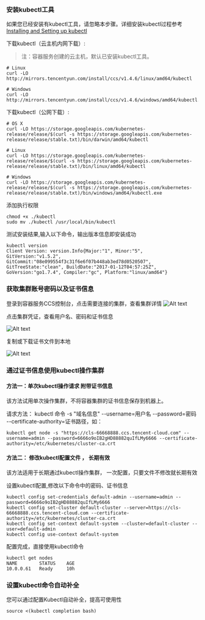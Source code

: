 ### 安装kubectl工具

如果您已经安装有kubectl工具，请忽略本步骤。详细安装kubectl过程参考[Installing and Setting up kubectl](https://kubernetes.io/docs/user-guide/prereqs/)

下载kubectl（云主机内网下载）:
>注：容器服务创建的云主机，默认已安装kubectl工具。

```shell
# Linux
curl -LO http://mirrors.tencentyun.com/install/ccs/v1.4.6/linux/amd64/kubectl 

# Windows
curl -LO http://mirrors.tencentyun.com/install/ccs/v1.4.6/windows/amd64/kubectl.exe
```
下载kubectl（公网下载）:
```shell
# OS X
curl -LO https://storage.googleapis.com/kubernetes-release/release/$(curl -s https://storage.googleapis.com/kubernetes-release/release/stable.txt)/bin/darwin/amd64/kubectl

# Linux
curl -LO https://storage.googleapis.com/kubernetes-release/release/$(curl -s https://storage.googleapis.com/kubernetes-release/release/stable.txt)/bin/linux/amd64/kubectl

# Windows
curl -LO https://storage.googleapis.com/kubernetes-release/release/$(curl -s https://storage.googleapis.com/kubernetes-release/release/stable.txt)/bin/windows/amd64/kubectl.exe
```

添加执行权限
```shell
chmod +x ./kubectl
sudo mv ./kubectl /usr/local/bin/kubectl
```
测试安装结果,输入以下命令，输出版本信息即安装成功
```shell
kubectl version
Client Version: version.Info{Major:"1", Minor:"5", GitVersion:"v1.5.2", GitCommit:"08e099554f3c31f6e6f07b448ab3ed78d0520507", GitTreeState:"clean", BuildDate:"2017-01-12T04:57:25Z", GoVersion:"go1.7.4", Compiler:"gc", Platform:"linux/amd64"}
```

### 获取集群账号密码以及证书信息
登录到容器服务CCS控制台，点击需要连接的集群，查看集群详情
![Alt text](http://imgcache.tce.fsphere.cn/static/mc.qcloudimg.com/static/img/b99b529c6e30983db14e6ec81605be27/Image+012.png)

点击集群凭证，查看用户名、密码和证书信息

![Alt text](http://imgcache.tce.fsphere.cn/static/mc.qcloudimg.com/static/img/1aac831641ccfc0b3becd0b38e2a9634/Image+014.png)

复制或下载证书文件到本地

![Alt text](http://imgcache.tce.fsphere.cn/static/mc.qcloudimg.com/static/img/0b74fedbf69a1ce31d8fcd0f3baff7e5/Image+015.png)

### 通过证书信息使用kubectl操作集群
#### 方法一：单次kubectl操作请求 附带证书信息
该方法试用单次操作集群，不将容器集群的证书信息保存到机器上。

请求方法：
kubectl 命令 -s "域名信息" --username=用户名 --password=密码 --certificate-authority=证书路径，如：
```shell
kubectl get node -s "https://cls-66668888.ccs.tencent-cloud.com" --username=admin --password=6666o9oIB2gHD88882quIfLMy6666 --certificate-authority=/etc/kubernetes/cluster-ca.crt
```

#### 方法二： 修改kubectl配置文件 ， 长期有效
该方法适用于长期通过kubectl操作集群， 一次配置，只要文件不修改就长期有效

设置kubectl配置,修改以下命令中的密码、证书信息
```shell
kubectl config set-credentials default-admin --username=admin --password=6666o9oIB2gHD88882quIfLMy6666
kubectl config set-cluster default-cluster --server=https://cls-66668888.ccs.tencent-cloud.com --certificate-authority=/etc/kubernetes/cluster-ca.crt
kubectl config set-context default-system --cluster=default-cluster --user=default-admin
kubectl config use-context default-system

```
配置完成，直接使用kubectl命令
```shell
kubectl get nodes
NAME        STATUS    AGE
10.0.0.61   Ready     10h
```

### 设置kubectl命令自动补全
您可以通过配置Kubectl自动补全，提高可使用性
```shell
source <(kubectl completion bash)
```
